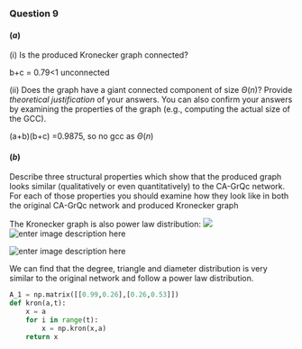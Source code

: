 ### Question 9
#### ($a$)
(i) Is the produced Kronecker graph connected? 

b+c = 0.79<1 unconnected

(ii) Does the graph have a giant connected component of size $\Theta(n)$? Provide _theoretical justification_ of your answers. You can also confirm your answers by examining the properties of the graph (e.g., computing the actual size of the GCC).

(a+b)(b+c) =0.9875, so no gcc as $\Theta(n)$

#### ($b$)
Describe three structural properties which show that the produced graph looks similar (qualitatively or even quantitatively) to the CA-GrQc network. For each of those properties you should examine how they look like in both the original CA-GrQc network and produced Kronecker graph

The Kronecker graph is also power law distribution:
![](https://lh3.googleusercontent.com/9zAXhuN9qp701mKyrZRugC_5X1NTrhcFPCVYQ17f_ch_gCnLNn2foO3DTrHxXXid9wmWteJz8B8UoQ)
![enter image description here](https://lh3.googleusercontent.com/ZCWRwAP4enXMAFXKjgcGSLS3c_dW1tyZYe93Pmby7m9WIO2-wGA5-avttb09LZkkBniqc7g8FsiUhw)

![enter image description here](https://lh3.googleusercontent.com/OIxHqRXVVF-7sj630Jf4nHtFt2VnS5tZAj9O5qGFhJvLTr_TANW20SvJN8XTedqxvPsBGsB6yOR2XA)

We can find that the degree, triangle and diameter distribution is very similar to the original network and follow a power law distribution.

```python
A_1 = np.matrix([[0.99,0.26],[0.26,0.53]])
def kron(a,t):
    x = a
    for i in range(t):
        x = np.kron(x,a)
    return x

```



<!--stackedit_data:
eyJoaXN0b3J5IjpbODQ1NDgyMjYwXX0=
-->